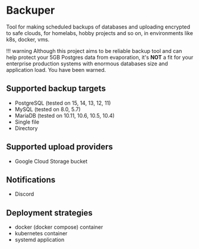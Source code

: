 # Backuper

Tool for making scheduled backups of databases and uploading encrypted to safe clouds, for homelabs, hobby projects and so on, in environments like k8s, docker, vms.

!!! warning
    Although this project aims to be reliable backup tool and can help protect your 5GB Postgres data from evaporation, it's **NOT** a fit for your enterprise production systems with enormous databases size and application load. You have been warned.

## Supported backup targets

- PostgreSQL (tested on 15, 14, 13, 12, 11)
- MySQL (tested on 8.0, 5.7)
- MariaDB (tested on 10.11, 10.6, 10.5, 10.4)
- Single file
- Directory

## Supported upload providers

- Google Cloud Storage bucket

## Notifications

- Discord

## Deployment strategies

- docker (docker compose) container
- kubernetes container
- systemd application

<br>
<br>